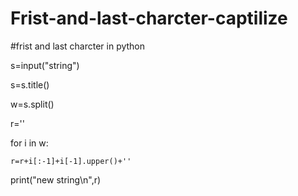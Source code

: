 # Frist-and-last-charcter-captilize
#frist and last charcter in python

s=input("string")

s=s.title()

w=s.split()

r=''

for i in w:
    
    r=r+i[:-1]+i[-1].upper()+''

print("new string\n",r)
